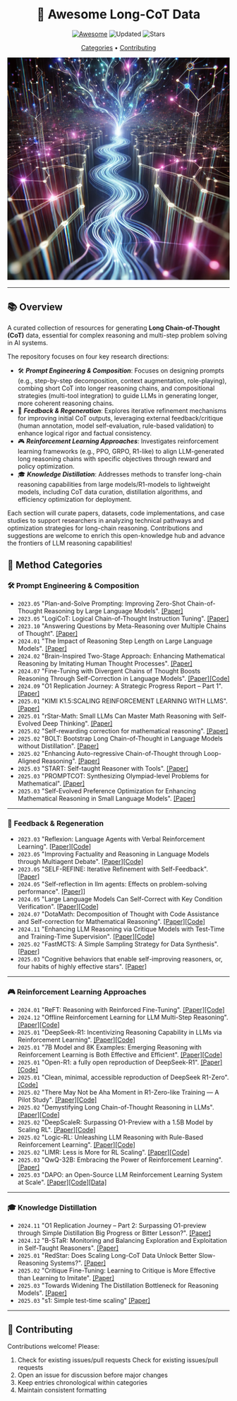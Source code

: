 <h1 align="center">
📝 Awesome Long-CoT Data
</h1>
<div align="center">

[![Awesome](https://awesome.re/badge.svg)](https://awesome.re) 
![Updated](https://img.shields.io/badge/Updated-July_2024-blue)
![Stars](https://img.shields.io/github/stars/Goodman-liyu/Awesome-Long-CoT-Data?color=yellow&labelColor=555555)
</div>

<div align="center">
  <a href="#method-categories">Categories</a> •
  <a href="#contributing">Contributing</a>
</div>

<p align="center">
  <img src="long_cot.webp" width="512">
</p>

---

## 📚 Overview
A curated collection of resources for generating **Long Chain-of-Thought (CoT)** data, essential for complex reasoning and multi-step problem solving in AI systems.

The repository focuses on four key research directions: 
* 🛠️ ***Prompt Engineering & Composition***: Focuses on designing prompts (e.g., step-by-step decomposition, context augmentation, role-playing), combing short CoT into longer reasoning chains, and compositional strategies (multi-tool integration) to guide LLMs in generating longer, more coherent reasoning chains. 
* 🔄 ***Feedback & Regeneration***: Explores iterative refinement mechanisms for improving initial CoT outputs, leveraging external feedback/critique (human annotation, model self-evaluation, rule-based validation) to enhance logical rigor and factual consistency.
* 🎮 ***Reinforcement Learning Approaches***: Investigates reinforcement learning frameworks (e.g., PPO, GRPO, R1-like) to align LLM-generated long reasoning chains with specific objectives through reward and policy optimization.
* 🎓 ***Knowledge Distillation***: Addresses methods to transfer long-chain reasoning capabilities from large models/R1-models to lightweight models, including CoT data curation, distillation algorithms, and efficiency optimization for deployment.

Each section will curate papers, datasets, code implementations, and case studies to support researchers in analyzing technical pathways and optimization strategies for long-chain reasoning. Contributions and suggestions are welcome to enrich this open-knowledge hub and advance the frontiers of LLM reasoning capabilities!

## 🧠 Method Categories

### 🛠️ **Prompt Engineering & Composition**
* `2023.05` "Plan-and-Solve Prompting: Improving Zero-Shot Chain-of-Thought Reasoning by Large Language Models". [[Paper]](https://arxiv.org/abs/2305.04091)
* `2023.05` "LogiCoT: Logical Chain-of-Thought Instruction Tuning". [[Paper]](https://arxiv.org/abs/2305.12147)
* `2023.10` "Answering Questions by Meta-Reasoning over Multiple Chains of Thought". [[Paper]](https://aclanthology.org/2023.emnlp-main.364.pdf)
* `2024.01` "The Impact of Reasoning Step Length on Large Language Models". [[Paper]](https://aclanthology.org/2024.findings-acl.108.pdf)
* `2024.02` "Brain-Inspired Two-Stage Approach: Enhancing Mathematical Reasoning by Imitating Human Thought Processes". [[Paper]](https://arxiv.org/abs/2403.00800)
* `2024.07` "Fine-Tuning with Divergent Chains of Thought Boosts Reasoning Through Self-Correction in Language Models". [[Paper]](https://arxiv.org/abs/2407.03181)[[Code]](https://github.com/UKPLab/arxiv2024-divergent-cot)
* `2024.09` "O1 Replication Journey: A Strategic Progress Report – Part 1". [[Paper]](https://arxiv.org/pdf/2410.18982)
* `2025.01` "KIMI K1.5:SCALING REINFORCEMENT LEARNING WITH LLMS". [[Paper]](https://arxiv.org/pdf/2501.12599v1)
* `2025.01` "rStar-Math: Small LLMs Can Master Math Reasoning with Self-Evolved Deep Thinking". [[Paper]](https://arxiv.org/abs/2501.04519)
* `2025.02` "Self-rewarding correction for mathematical reasoning". [[Paper]](https://arxiv.org/abs/2502.19613)
* `2025.02` "BOLT: Bootstrap Long Chain-of-Thought in Language Models without Distillation". [[Paper]](https://arxiv.org/abs/2502.03860)
* `2025.02` "Enhancing Auto-regressive Chain-of-Thought through Loop-Aligned Reasoning". [[Paper]](https://arxiv.org/abs/2502.08482)
* `2025.03` "START: Self-taught Reasoner with Tools". [[Paper]](https://arxiv.org/abs/2503.04625)
* `2025.03` "PROMPTCOT: Synthesizing Olympiad-level Problems for Mathematical". [[Paper]](https://arxiv.org/pdf/2503.02324)
* `2025.03` "Self-Evolved Preference Optimization for Enhancing Mathematical Reasoning in Small Language Models". [[Paper]](https://arxiv.org/abs/2503.04813)

---

### 🔄 **Feedback & Regeneration**
* `2023.03` "Reflexion: Language Agents with Verbal Reinforcement Learning". [[Paper]](https://arxiv.org/abs/2303.11366)[[Code]](https://github.com/noahshinn/reflexion)  
* `2023.05` "Improving Factuality and Reasoning in Language Models through Multiagent Debate". [[Paper]](https://arxiv.org/abs/2305.14325)[[Code]](https://github.com/composable-models/llm_multiagent_debate)  
* `2023.05` "SELF-REFINE: Iterative Refinement with Self-Feedback". [[Paper]](https://arxiv.org/abs/2303.17651)  
* `2024.05` "Self-reflection in llm agents: Effects on problem-solving performance". [[Paper]](https://arxiv.org/abs/2405.06682)]
* `2024.05` "Large Language Models Can Self-Correct with Key Condition Verification". [[Paper]](https://arxiv.org/abs/2405.14092v3)[[Code]](https://github.com/wzy6642/ProCo)  
* `2024.07` "DotaMath: Decomposition of Thought with Code Assistance and Self-correction for Mathematical Reasoning". [[Paper]](https://arxiv.org/abs/2407.04078)[[Code]](https://github.com/ChengpengLi1003/DotaMath)  
* `2024.11` "Enhancing LLM Reasoning via Critique Models with Test-Time and Training-Time Supervision". [[Paper]](https://arxiv.org/abs/2411.16579)[[Code]](https://github.com/WooooDyy/MathCritique)
* `2025.02` "FastMCTS: A Simple Sampling Strategy for Data Synthesis". [[Paper]](https://www.arxiv.org/pdf/2502.11476)
* `2025.03` "Cognitive behaviors that enable self-improving reasoners, or, four habits of highly effective stars". [[Paper]](https://arxiv.org/pdf/2503.01307)

---

### 🎮 **Reinforcement Learning Approaches**
* `2024.01` "ReFT: Reasoning with Reinforced Fine-Tuning". [[Paper]](https://arxiv.org/abs/2401.08967)[[Code]](https://github.com/lqtrung1998/mwp_ReFT)  
* `2024.12` "Offline Reinforcement Learning for LLM Multi-Step Reasoning". [[Paper]](https://arxiv.org/abs/2412.16145)[[Code]](https://github.com/jwhj/OREO)  
* `2025.01` "DeepSeek-R1: Incentivizing Reasoning Capability in LLMs via Reinforcement Learning". [[Paper]](https://arxiv.org/abs/2501.12948)[[Code]](https://github.com/deepseek-ai/DeepSeek-R1)  
* `2025.01` "7B Model and 8K Examples: Emerging Reasoning with Reinforcement Learning is Both Effective and Efficient". [[Paper]](https://hkust-nlp.notion.site/simplerl-reason)[[Code]](https://github.com/hkust-nlp/simpleRL-reason)  
* `2025.01` "Open-R1: a fully open reproduction of DeepSeek-R1". [[Paper]](https://huggingface.co/blog/open-r1)[[Code]](https://github.com/huggingface/open-r1)  
* `2025.01` "Clean, minimal, accessible reproduction of DeepSeek R1-Zero". [[Code]](https://github.com/Jiayi-Pan/TinyZero)  
* `2025.02` "There May Not be Aha Moment in R1-Zero-like Training — A Pilot Study". [[Paper]](https://oatllm.notion.site/oat-zero)[[Code]](https://github.com/sail-sg/oat-zero?tab=readme-ov-file)  
* `2025.02` "Demystifying Long Chain-of-Thought Reasoning in LLMs". [[Paper]](https://arxiv.org/abs/2502.03373)[[Code]](https://github.com/eddycmu/demystify-long-cot)  
* `2025.02` "DeepScaleR: Surpassing O1-Preview with a 1.5B Model by Scaling RL". [[Paper]](https://pretty-radio-b75.notion.site/DeepScaleR-Surpassing-O1-Preview-with-a-1-5B-Model-by-Scaling-RL-19681902c1468005bed8ca303013a4e2)[[Code]](https://github.com/agentica-project/deepscaler)  
* `2025.02` "Logic-RL: Unleashing LLM Reasoning with Rule-Based Reinforcement Learning". [[Paper]](https://arxiv.org/abs/2502.14768)[[Code]](https://github.com/Unakar/Logic-RL)  
* `2025.02` "LIMR: Less is More for RL Scaling". [[Paper]](https://arxiv.org/pdf/2502.11886)[[Code]](https://github.com/GAIR-NLP/LIMR)  
* `2025.03` "QwQ-32B: Embracing the Power of Reinforcement Learning". [[Paper]](https://qwenlm.github.io/blog/qwq-32b/)
* `2025.03` "DAPO: an Open-Source LLM Reinforcement Learning System at Scale". [[Paper]](https://dapo-sia.github.io/static/pdf/dapo_paper.pdf)[[Code]](https://github.com/volcengine/verl/tree/gm-tyx/puffin/main/recipe/dapo)[[Data]](https://huggingface.co/datasets/BytedTsinghua-SIA/DAPO-Math-17k)

---

### 🎓 **Knowledge Distillation**
* `2024.11` "O1 Replication Journey – Part 2: Surpassing O1-preview through Simple Distillation Big Progress or Bitter Lesson?". [[Paper]](https://arxiv.org/pdf/2411.16489)  
* `2024.12` "B-STaR: Monitoring and Balancing Exploration and Exploitation in Self-Taught Reasoners". [[Paper]](https://arxiv.org/abs/2412.17256)  
* `2025.01` "RedStar: Does Scaling Long-CoT Data Unlock Better Slow-Reasoning Systems?". [[Paper]](https://arxiv.org/pdf/2501.11284)  
* `2025.02` "Critique Fine-Tuning: Learning to Critique is More Effective than Learning to Imitate". [[Paper]](https://arxiv.org/abs/2501.17703)  
* `2025.03` "Towards Widening The Distillation Bottleneck for Reasoning Models". [[Paper]](https://arxiv.org/abs/2503.01461)
* `2025.03` "s1: Simple test-time scaling" [[Paper]](https://arxiv.org/pdf/2501.19393)

------

## 🤝 Contributing
Contributions welcome! Please:
1. Check for existing issues/pull requests Check for existing issues/pull requests
2. Open an issue for discussion before major changes
3. Keep entries chronological within categories
4. Maintain consistent formatting

